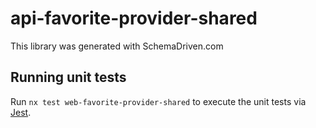 
# api-favorite-provider-shared

This library was generated with SchemaDriven.com

## Running unit tests

Run `nx test web-favorite-provider-shared` to execute the unit tests via [Jest](https://jestjs.io).

